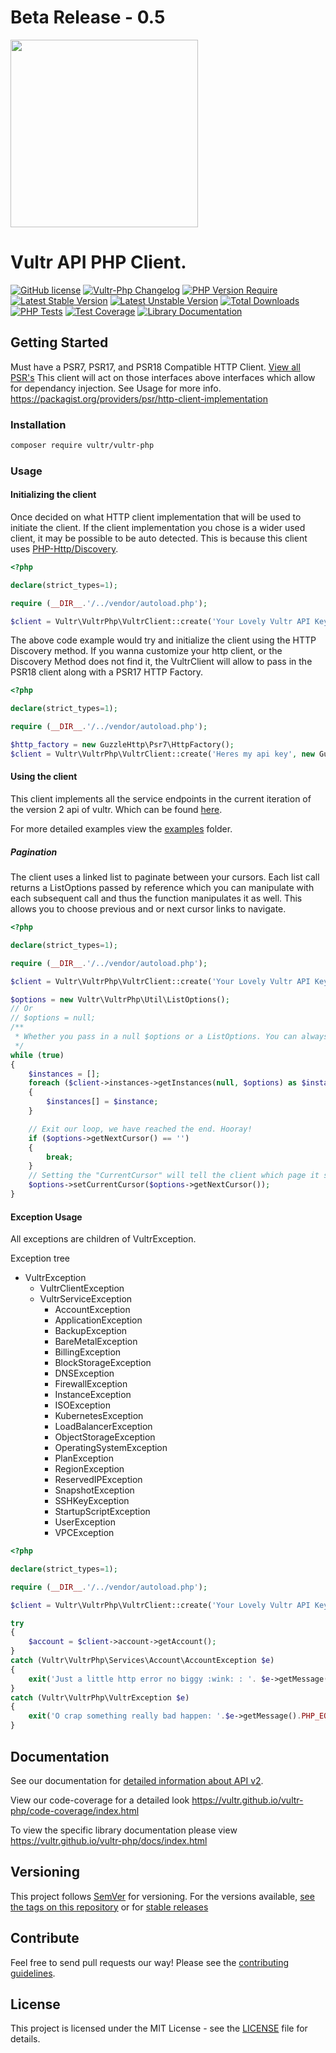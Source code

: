 # Beta Release - 0.5

<img src="https://www.vultr.com/dist/img/brand/logo-dark.svg" width="300">

# Vultr API PHP Client.

[![GitHub license](https://img.shields.io/badge/license-MIT-blue.svg)](https://raw.githubusercontent.com/vultr/vultr-php/main/LICENSE)
[![Vultr-Php Changelog](https://img.shields.io/badge/-changelog-blue)](https://github.com/vultr/vultr-php/blob/main/CHANGELOG.md)
[![PHP Version Require](http://poser.pugx.org/vultr/vultr-php/require/php)](https://packagist.org/packages/vultr/vultr-php)
[![Latest Stable Version](http://poser.pugx.org/vultr/vultr-php/v)](https://packagist.org/packages/vultr/vultr-php)
[![Latest Unstable Version](http://poser.pugx.org/vultr/vultr-php/v/unstable)](https://packagist.org/packages/vultr/vultr-php)
[![Total Downloads](http://poser.pugx.org/vultr/vultr-php/downloads)](https://packagist.org/packages/vultr/vultr-php)
[![PHP Tests](https://github.com/vultr/vultr-php/actions/workflows/php.yml/badge.svg?branch=main)](https://github.com/vultr/vultr-php/actions/workflows/php.yml)
[![Test Coverage](https://vultr.github.io/vultr-php/code-coverage/badge.svg)](https://vultr.github.io/vultr-php/code-coverage/index.html)
[![Library Documentation](https://img.shields.io/badge/documentation-blue)](https://vultr.github.io/vultr-php/docs/index.html)

## Getting Started

Must have a PSR7, PSR17, and PSR18 Compatible HTTP Client. 
[View all PSR's](https://www.php-fig.org/psr/)
This client will act on those interfaces above interfaces which allow for dependancy injection. See Usage for more info.
https://packagist.org/providers/psr/http-client-implementation

### Installation
```sh
composer require vultr/vultr-php
```

### Usage

#### Initializing the client
Once decided on what HTTP client implementation that will be used to initiate the client. If the client implementation you chose is a wider used client, it may be possible to be auto detected. This is because this client uses [PHP-Http/Discovery](https://github.com/php-http/discovery).
```php
<?php

declare(strict_types=1);

require (__DIR__.'/../vendor/autoload.php');

$client = Vultr\VultrPhp\VultrClient::create('Your Lovely Vultr API Key');
```
The above code example would try and initialize the client using the HTTP Discovery method. If you wanna customize your http client, or the Discovery Method does not find it, the VultrClient will allow to pass in the PSR18 client along with a PSR17 HTTP Factory.

```php
<?php

declare(strict_types=1);

require (__DIR__.'/../vendor/autoload.php');

$http_factory = new GuzzleHttp\Psr7\HttpFactory();
$client = Vultr\VultrPhp\VultrClient::create('Heres my api key', new GuzzleHttp\Client(), $http_factory, $http_factory);
```

#### Using the client
This client implements all the service endpoints in the current iteration of the version 2 api of vultr. Which can be found [here](https://www.vultr.com/api).

For more detailed examples view the [examples](https://github.com/vultr/vultr-php/tree/main/examples) folder.

##### Pagination
The client uses a linked list to paginate between your cursors. Each list call returns a ListOptions passed by reference which you can manipulate with each subsequent call and thus the function manipulates it as well. This allows you to choose previous and or next cursor links to navigate.

```php
<?php

declare(strict_types=1);

require (__DIR__.'/../vendor/autoload.php');

$client = Vultr\VultrPhp\VultrClient::create('Your Lovely Vultr API Key');

$options = new Vultr\VultrPhp\Util\ListOptions();
// Or
// $options = null;
/**
 * Whether you pass in a null $options or a ListOptions. You can always expect to have ListOptions be passed back out too you when calling the function.
 */
while (true)
{
	$instances = [];
	foreach ($client->instances->getInstances(null, $options) as $instance)
	{
		$instances[] = $instance;
	}

	// Exit our loop, we have reached the end. Hooray!
	if ($options->getNextCursor() == '')
	{
		break;
	}
	// Setting the "CurrentCursor" will tell the client which page it should transcode the url to make the request too.
	$options->setCurrentCursor($options->getNextCursor());
}

```

#### Exception Usage

All exceptions are children of VultrException. 

Exception tree

* VultrException
	* VultrClientException
	* VultrServiceException
		* AccountException
		* ApplicationException
		* BackupException
		* BareMetalException
		* BillingException
		* BlockStorageException
		* DNSException
		* FirewallException
		* InstanceException
		* ISOException
		* KubernetesException
		* LoadBalancerException
		* ObjectStorageException
		* OperatingSystemException
		* PlanException
		* RegionException
		* ReservedIPException
		* SnapshotException
		* SSHKeyException
		* StartupScriptException
		* UserException
		* VPCException

```php
<?php

declare(strict_types=1);

require (__DIR__.'/../vendor/autoload.php');

$client = Vultr\VultrPhp\VultrClient::create('Your Lovely Vultr API Key');

try
{
	$account = $client->account->getAccount();
}
catch (Vultr\VultrPhp\Services\Account\AccountException $e)
{
	exit('Just a little http error no biggy :wink: : '. $e->getMessage().PHP_EOL);
}
catch (Vultr\VultrPhp\VultrException $e)
{
	exit('O crap something really bad happen: '.$e->getMessage().PHP_EOL);
}
```

## Documentation

See our documentation for [detailed information about API v2](https://www.vultr.com/api).

View our code-coverage for a detailed look https://vultr.github.io/vultr-php/code-coverage/index.html

To view the specific library documentation please view https://vultr.github.io/vultr-php/docs/index.html

## Versioning

This project follows [SemVer](https://semver.org/) for versioning. For the versions available, [see the tags on this repository](https://github.com/vultr/vultr-php/tags) or for [stable releases](https://github.com/vultr/vultr-php/releases)

## Contribute

Feel free to send pull requests our way! Please see the [contributing guidelines](CONTRIBUTING.md).

## License

This project is licensed under the MIT License - see the [LICENSE](LICENSE) file for details.

